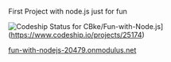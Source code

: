 First Project with node.js just for fun


![Codeship Status for CBke/Fun-with-Node.js](https://www.codeship.io/projects/f3c95240-e0d5-0131-fce5-3a1d3d24338d/status)](https://www.codeship.io/projects/25174)

[fun-with-nodejs-20479.onmodulus.net](http://fun-with-nodejs-20479.onmodulus.net)
